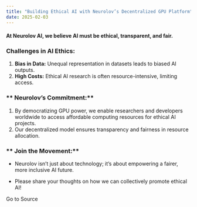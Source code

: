 ```yaml
---
title: "Building Ethical AI with Neurolov’s Decentralized GPU Platform"
date: 2025-02-03
---
```


#### At Neurolov **AI**, we believe AI must be ethical, transparent, and fair.

### Challenges in AI Ethics:

1. **Bias in Data:** Unequal representation in datasets leads to biased AI outputs.
2. **High Costs:** Ethical AI research is often resource-intensive, limiting access.

### \*\* Neurolov’s Commitment:\*\*

1. By democratizing GPU power, we enable researchers and developers worldwide to access affordable computing resources for ethical AI projects.
2. Our decentralized model ensures transparency and fairness in resource allocation.

### \*\* Join the Movement:\*\*

- Neurolov isn’t just about technology; it’s about empowering a fairer, more inclusive AI future.
    
- Please share your thoughts on how we can collectively promote ethical AI!
    

Go to Source
